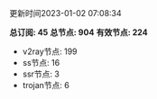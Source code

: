 更新时间2023-01-02 07:08:34

**总订阅: 45**
**总节点: 904**
**有效节点: 224**
- v2ray节点: 199
- ss节点: 16
- ssr节点: 3
- trojan节点: 6
